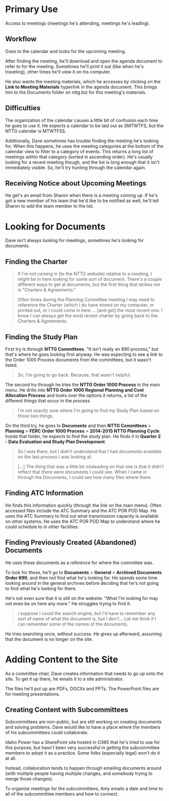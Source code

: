 # Primary Use

Access to meetings (meetings he's attending, meetings he's leading).

## Workflow

Goes to the calendar and looks for the upcoming meeting. 

After finding the meeting, he'll download and open the agenda document to refer 
to for the meeting. Sometimes he'll print it out (like when he's traveling), 
other times he'll view it on his computer.

He also wants the meeting materials, which he accesses by clicking on the 
**Link to Meeting Materials** hyperlink in the agenda document. This brings him
to the Documents folder on nttg.biz for this meeting's materials.

## Difficulties

The organization of the calendar causes a little bit of confusion each time he 
goes to use it. He expects a calendar to be laid out as SMTWTFS, but the NTTG
calendar is MTWTFSS.

Additionally, Dave sometimes has trouble finding the meeting he's looking for.
When this happens, he uses the meeting categories at the bottom of the calendar
view to filter to a category of events. This returns a long list of meetings 
within that category (sorted in ascending order). He's usually looking for a 
recent meeting though, and the list is long enough that it isn't immediately 
visible. So, he'll try hunting through the calendar again.

## Receiving Notice about Upcoming Meetings

He get's an email from Sharon when there is a meeting coming up. If he's got a
new member of his team that he'd like to be notified as well, he'll tell Sharon
to add the team member to the list.

# Looking for Documents

Dave isn't always looking for meetings, sometimes he's looking for documents.

## Finding the Charter

> If I'm not coming in [to the NTTG website] relative to a meeting, I might be
> in here looking for some sort of document. There's a couple different ways to
> get at documents, but the first thing that strikes me is "Charters & Agreements."
>
> Often times during the Planning Committee meeting I may need to reference the 
> Charter (which I do have stored on my computer, or printed out, or I could
> come in here ... [and get] the most recent one. I know I can always get the 
> most recent charter by going back to the Charters & Agreements.

## Finding the Study Plan

First try is through **NTTG Committees**. "It isn't really an 890 process," but 
that's where he goes looking first anyway. He was expecting to see a link to 
the Order 1000 Process documents from the committees, but it wasn't listed.

> So, I'm going to go back. Because, that wasn't helpful.

The second try through he tries the **NTTG Order 1000 Process** in the main menu.
He drills into **NTTG Order 1000 Regional Planning and Cost Allocation Process** 
and looks over the options it returns, a list of the different things that 
occur in the process.

> I'm not exactly sure where I'm going to find my Study Plan based on those two
> things.

On the third try, he goes to **Documents** and then **NTTG Committees** > 
**Planning** > **FERC Order 1000 Process** > **2014-2015 NTTG Planning Cycle**.
Inside that folder, he expects to find the study plan. He finds it in 
**Quarter 2 - Data Evaluation and Study Plan Development**. 

> So I _was_ there, but I didn't understand that I had documents available on
> the last process I was looking at.
> 
> [...] The thing that was a little bit misleading on that one is that it didn't
> reflect that there were documents I could see. When I came in through the 
> Documents, I could see how many files where there.

## Finding ATC Information

He finds this information quickly (through the link on the main menu). Often 
accessed files include the ATC Summary and the ATC POR POD Map. He uses the 
ATC Summary to find out what transmission capacity is available on other systems.
He uses the ATC POR POD Map to understand where he could schedule to in other
facilities.

## Finding Previously Created (Abandoned) Documents

He uses these documents as a reference for where the committee was.

To look for these, he'll go to **Documents** > **General** > **Archived Documents**
**Order 890**, and then not find what he's looking for. He spends some time 
looking around in the general archives before deciding that he's not going to 
find what he's looking for there.

He's not even sure that it is still on the website: "What I'm looking for may
not even be on here any more." He struggles trying to find it:

> I suppose I could the search engine, but I'd have to remember any sort of 
> name of what the document is, but I don't... Let me think if I can remember
> some of the names of the documents.

He tries searching once, without success. He gives up afterward, assuming that 
the document is no longer on the site.

# Adding Content to the Site

As a committee chair, Dave creates information that needs to go up onto the site.
To get it up there, he emails it to a site administrator.

The files he'll put up are PDFs, DOCXs and PPTs. The PowerPoint files are for
meeting presentations.

## Creating Content with Subcommittees

Subcommittees are non-public, but are still working on creating documents and 
solving problems. Dave would like to have a place where the members of his 
subcommittees could collaborate. 

Idaho Power has a SharePoint site hosted in O365 that he's tried to use for this
purpose, but hasn't been very successful in getting the subcommittee members 
to adopt it as a practice. Some folks (especially legal) won't do it at all.

Instead, collaboration tends to happen through emailing documents around (with 
multiple people having multiple changes, and somebody trying to merge those 
changes).

To organize meetings for the subcommittees, Amy emails a date and time to all of 
the subcommittee members and how to connect.
